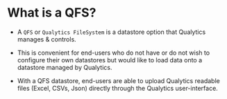 # What is a QFS?

* A `QFS` or `Qualytics FileSystem` is a datastore option that Qualytics manages & controls.  

* This is convenient for end-users who do not have or do not wish to configure their own datastores but would like to load data onto a datastore managed by Qualytics. 

* With a QFS datastore, end-users are able to upload Qualytics readable files (Excel, CSVs, Json) directly through the Qualytics user-interface.